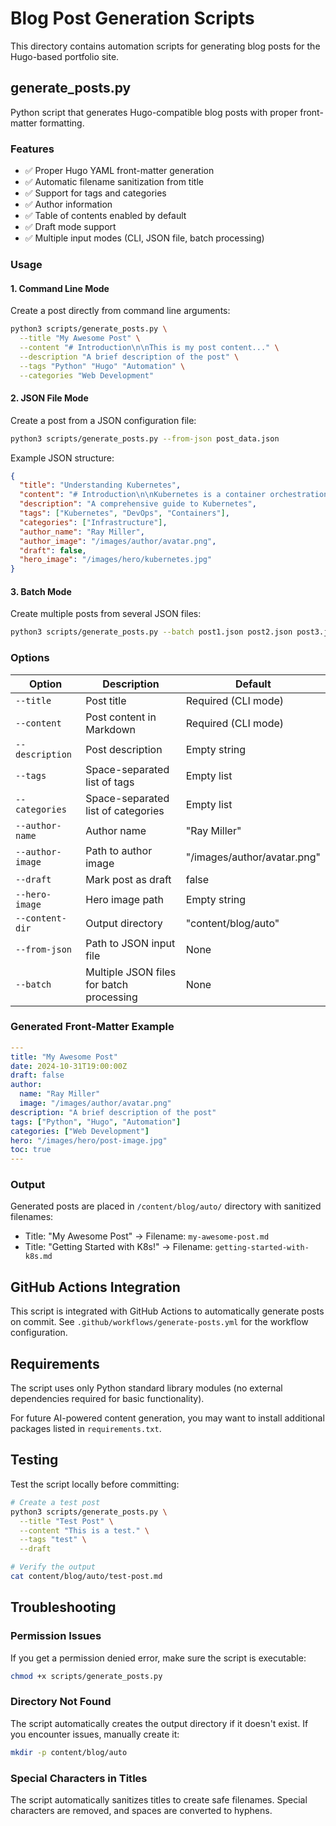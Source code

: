 # Blog Post Generation Scripts

This directory contains automation scripts for generating blog posts for the Hugo-based portfolio site.

## generate_posts.py

Python script that generates Hugo-compatible blog posts with proper front-matter formatting.

### Features

- ✅ Proper Hugo YAML front-matter generation
- ✅ Automatic filename sanitization from title
- ✅ Support for tags and categories
- ✅ Author information
- ✅ Table of contents enabled by default
- ✅ Draft mode support
- ✅ Multiple input modes (CLI, JSON file, batch processing)

### Usage

#### 1. Command Line Mode

Create a post directly from command line arguments:

```bash
python3 scripts/generate_posts.py \
  --title "My Awesome Post" \
  --content "# Introduction\n\nThis is my post content..." \
  --description "A brief description of the post" \
  --tags "Python" "Hugo" "Automation" \
  --categories "Web Development"
```

#### 2. JSON File Mode

Create a post from a JSON configuration file:

```bash
python3 scripts/generate_posts.py --from-json post_data.json
```

Example JSON structure:

```json
{
  "title": "Understanding Kubernetes",
  "content": "# Introduction\n\nKubernetes is a container orchestration platform...",
  "description": "A comprehensive guide to Kubernetes",
  "tags": ["Kubernetes", "DevOps", "Containers"],
  "categories": ["Infrastructure"],
  "author_name": "Ray Miller",
  "author_image": "/images/author/avatar.png",
  "draft": false,
  "hero_image": "/images/hero/kubernetes.jpg"
}
```

#### 3. Batch Mode

Create multiple posts from several JSON files:

```bash
python3 scripts/generate_posts.py --batch post1.json post2.json post3.json
```

### Options

| Option | Description | Default |
|--------|-------------|---------|
| `--title` | Post title | Required (CLI mode) |
| `--content` | Post content in Markdown | Required (CLI mode) |
| `--description` | Post description | Empty string |
| `--tags` | Space-separated list of tags | Empty list |
| `--categories` | Space-separated list of categories | Empty list |
| `--author-name` | Author name | "Ray Miller" |
| `--author-image` | Path to author image | "/images/author/avatar.png" |
| `--draft` | Mark post as draft | false |
| `--hero-image` | Hero image path | Empty string |
| `--content-dir` | Output directory | "content/blog/auto" |
| `--from-json` | Path to JSON input file | None |
| `--batch` | Multiple JSON files for batch processing | None |

### Generated Front-Matter Example

```yaml
---
title: "My Awesome Post"
date: 2024-10-31T19:00:00Z
draft: false
author:
  name: "Ray Miller"
  image: "/images/author/avatar.png"
description: "A brief description of the post"
tags: ["Python", "Hugo", "Automation"]
categories: ["Web Development"]
hero: "/images/hero/post-image.jpg"
toc: true
---
```

### Output

Generated posts are placed in `/content/blog/auto/` directory with sanitized filenames:
- Title: "My Awesome Post" → Filename: `my-awesome-post.md`
- Title: "Getting Started with K8s!" → Filename: `getting-started-with-k8s.md`

## GitHub Actions Integration

This script is integrated with GitHub Actions to automatically generate posts on commit. See `.github/workflows/generate-posts.yml` for the workflow configuration.

## Requirements

The script uses only Python standard library modules (no external dependencies required for basic functionality).

For future AI-powered content generation, you may want to install additional packages listed in `requirements.txt`.

## Testing

Test the script locally before committing:

```bash
# Create a test post
python3 scripts/generate_posts.py \
  --title "Test Post" \
  --content "This is a test." \
  --tags "test" \
  --draft

# Verify the output
cat content/blog/auto/test-post.md
```

## Troubleshooting

### Permission Issues

If you get a permission denied error, make sure the script is executable:

```bash
chmod +x scripts/generate_posts.py
```

### Directory Not Found

The script automatically creates the output directory if it doesn't exist. If you encounter issues, manually create it:

```bash
mkdir -p content/blog/auto
```

### Special Characters in Titles

The script automatically sanitizes titles to create safe filenames. Special characters are removed, and spaces are converted to hyphens.
